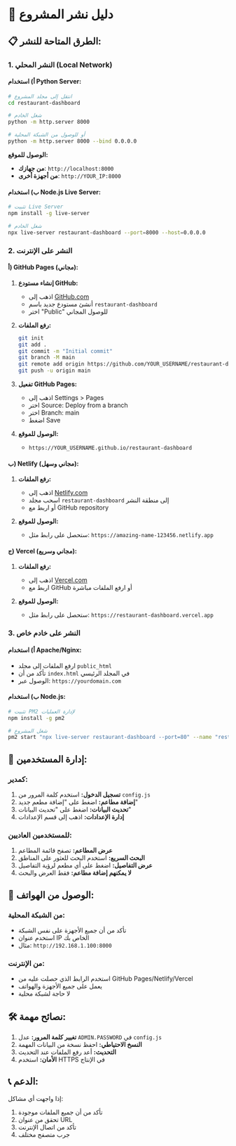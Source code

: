 # 🚀 دليل نشر المشروع

## 📋 **الطرق المتاحة للنشر:**

### **1. النشر المحلي (Local Network)**

#### **أ) استخدام Python Server:**
```bash
# انتقل إلى مجلد المشروع
cd restaurant-dashboard

# شغل الخادم
python -m http.server 8000

# أو للوصول من الشبكة المحلية
python -m http.server 8000 --bind 0.0.0.0
```

**الوصول للموقع:**
- **من جهازك**: `http://localhost:8000`
- **من أجهزة أخرى**: `http://YOUR_IP:8000`

#### **ب) استخدام Node.js Live Server:**
```bash
# تثبيت Live Server
npm install -g live-server

# شغل الخادم
npx live-server restaurant-dashboard --port=8000 --host=0.0.0.0
```

### **2. النشر على الإنترنت**

#### **أ) GitHub Pages (مجاني):**

1. **إنشاء مستودع GitHub:**
   - اذهب إلى [GitHub.com](https://github.com)
   - أنشئ مستودع جديد باسم `restaurant-dashboard`
   - اختر "Public" للوصول المجاني

2. **رفع الملفات:**
   ```bash
   git init
   git add .
   git commit -m "Initial commit"
   git branch -M main
   git remote add origin https://github.com/YOUR_USERNAME/restaurant-dashboard.git
   git push -u origin main
   ```

3. **تفعيل GitHub Pages:**
   - اذهب إلى Settings > Pages
   - اختر Source: Deploy from a branch
   - اختر Branch: main
   - اضغط Save

4. **الوصول للموقع:**
   - `https://YOUR_USERNAME.github.io/restaurant-dashboard`

#### **ب) Netlify (مجاني وسهل):**

1. **رفع الملفات:**
   - اذهب إلى [Netlify.com](https://netlify.com)
   - اسحب مجلد `restaurant-dashboard` إلى منطقة النشر
   - أو اربط مع GitHub repository

2. **الوصول للموقع:**
   - ستحصل على رابط مثل: `https://amazing-name-123456.netlify.app`

#### **ج) Vercel (مجاني وسريع):**

1. **رفع الملفات:**
   - اذهب إلى [Vercel.com](https://vercel.com)
   - اربط مع GitHub أو ارفع الملفات مباشرة

2. **الوصول للموقع:**
   - ستحصل على رابط مثل: `https://restaurant-dashboard.vercel.app`

### **3. النشر على خادم خاص**

#### **أ) استخدام Apache/Nginx:**
- ارفع الملفات إلى مجلد `public_html`
- تأكد من أن `index.html` في المجلد الرئيسي
- الوصول عبر: `https://yourdomain.com`

#### **ب) استخدام Node.js:**
```bash
# تثبيت PM2 لإدارة العمليات
npm install -g pm2

# شغل المشروع
pm2 start "npx live-server restaurant-dashboard --port=80" --name "restaurant-dashboard"
```

## 🔐 **إدارة المستخدمين:**

### **كمدير:**
1. **تسجيل الدخول:** استخدم كلمة المرور من `config.js`
2. **إضافة مطاعم:** اضغط على "إضافة مطعم جديد"
3. **تحديث البيانات:** اضغط على "تحديث البيانات"
4. **إدارة الإعدادات:** اذهب إلى قسم الإعدادات

### **للمستخدمين العاديين:**
1. **عرض المطاعم:** تصفح قائمة المطاعم
2. **البحث السريع:** استخدم البحث للعثور على المناطق
3. **عرض التفاصيل:** اضغط على أي مطعم لرؤية التفاصيل
4. **لا يمكنهم إضافة مطاعم:** فقط العرض والبحث

## 📱 **الوصول من الهواتف:**

### **من الشبكة المحلية:**
- تأكد من أن جميع الأجهزة على نفس الشبكة
- استخدم عنوان IP الخاص بك
- مثال: `http://192.168.1.100:8000`

### **من الإنترنت:**
- استخدم الرابط الذي حصلت عليه من GitHub Pages/Netlify/Vercel
- يعمل على جميع الأجهزة والهواتف
- لا حاجة لشبكة محلية

## 🛠️ **نصائح مهمة:**

1. **تغيير كلمة المرور:** عدل `ADMIN.PASSWORD` في `config.js`
2. **النسخ الاحتياطي:** احفظ نسخة من البيانات المهمة
3. **التحديث:** أعد رفع الملفات عند التحديث
4. **الأمان:** استخدم HTTPS في الإنتاج

## 📞 **الدعم:**

إذا واجهت أي مشاكل:
1. تأكد من أن جميع الملفات موجودة
2. تحقق من عنوان URL
3. تأكد من اتصال الإنترنت
4. جرب متصفح مختلف


